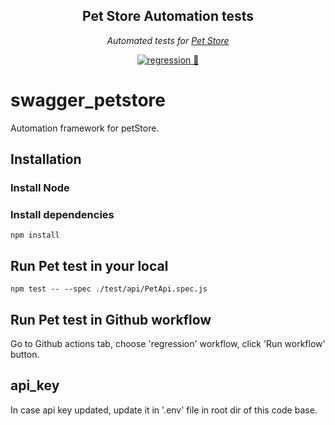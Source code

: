 <div align="center">

## Pet Store Automation tests

_Automated tests for [Pet Store](https://github.com/jurgenting/petStoreAPITest)_

[![regression 💯 ](https://github.com/jurgenting/petStoreAPITest/actions/workflows/regression.yml/badge.svg)](https://github.com/jurgenting/petStoreAPITest/actions/workflows/regression.yml)

</div>

# swagger_petstore

Automation framework for petStore.

## Installation

### Install Node

### Install dependencies

```shell
npm install
```

## Run Pet test in your local

```shell
npm test -- --spec ./test/api/PetApi.spec.js
```

## Run Pet test in Github workflow

Go to Github actions tab, choose 'regression' workflow, click 'Run workflow' button.


## api_key

In case api key updated, update it in '.env' file in root dir of this code base.


